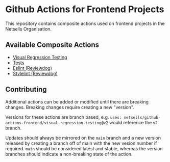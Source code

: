 # Github Actions for Frontend Projects

This repository contains composite actions used on frontend projects in the Netsells Organisation.

## Available Composite Actions

- [Visual Regression Testing](./visual-regression-testing)
- [Tests](./tests)
- [Eslint (Reviewdog)](./reviewdog-eslint)
- [Stylelint (Reviewdog)](./reviewdog-stylelint)

## Contributing

Additional actions can be added or modified until there are breaking changes. Breaking changes require creating a new "version". 

Versions for these actions are branch based, e.g. `uses: netsells/github-actions-frontend/visual-regression-testing@v2` would reference the `v2` branch.

Updates should always be mirrored on the `main` branch and a new version released by creating a branch off of main with the new vesion number if required. `main` should be considered latest and stable, whereas the version branches should indicate a non-breaking state of the action.
